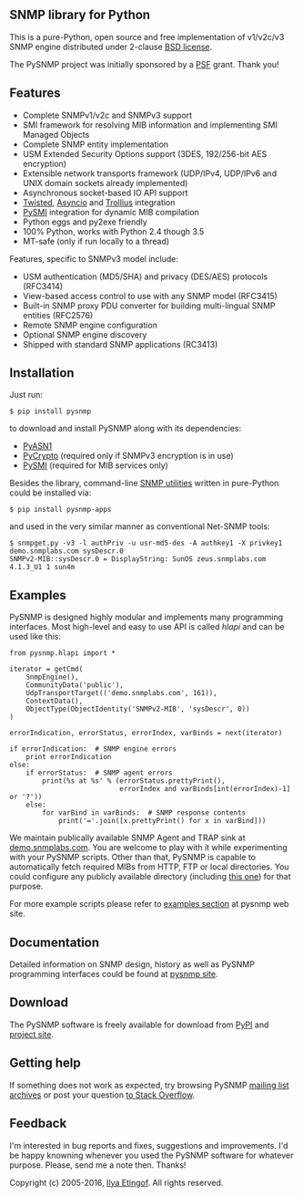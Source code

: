 
SNMP library for Python
-----------------------

This is a pure-Python, open source and free implementation of v1/v2c/v3
SNMP engine distributed under 2-clause [BSD license](http://pysnmp.sourceforge.net/license.html).

The PySNMP project was initially sponsored by a [PSF](http://www.python.org/psf/) grant.
Thank you!

Features
--------

* Complete SNMPv1/v2c and SNMPv3 support
* SMI framework for resolving MIB information and implementing SMI
  Managed Objects
* Complete SNMP entity implementation
* USM Extended Security Options support (3DES, 192/256-bit AES encryption)
* Extensible network transports framework (UDP/IPv4, UDP/IPv6 and UNIX domain
  sockets already implemented)
* Asynchronous socket-based IO API support
* [Twisted](http://twistedmatrix.com), [Asyncio](https://docs.python.org/3/library/asyncio.html)
  and [Trollius](http://trollius.readthedocs.org/index.html) integration
* [PySMI](http://pysmi.sf.net) integration for dynamic MIB compilation
* Python eggs and py2exe friendly
* 100% Python, works with Python 2.4 though 3.5
* MT-safe (only if run locally to a thread)

Features, specific to SNMPv3 model include:

* USM authentication (MD5/SHA) and privacy (DES/AES) protocols (RFC3414)
* View-based access control to use with any SNMP model (RFC3415)
* Built-in SNMP proxy PDU converter for building multi-lingual
  SNMP entities (RFC2576)
* Remote SNMP engine configuration
* Optional SNMP engine discovery
* Shipped with standard SNMP applications (RC3413)

Installation
------------

Just run:

    $ pip install pysnmp
    
to download and install PySNMP along with its dependencies:

* [PyASN1](http://pyasn1.sf.net)
* [PyCrypto](http://pycrypto.org) (required only if SNMPv3 encryption is in use)
* [PySMI](http://pysmi.sf.net) (required for MIB services only)

Besides the library, command-line [SNMP utilities](https://github.com/etingof/pysnmp-apps)
written in pure-Python could be installed via:

    $ pip install pysnmp-apps

and used in the very similar manner as conventional Net-SNMP tools:

    $ snmpget.py -v3 -l authPriv -u usr-md5-des -A authkey1 -X privkey1 demo.snmplabs.com sysDescr.0
    SNMPv2-MIB::sysDescr.0 = DisplayString: SunOS zeus.snmplabs.com 4.1.3_U1 1 sun4m 

Examples
--------

PySNMP is designed highly modular and implements many programming interfaces. Most
high-level and easy to use API is called *hlapi* and can be used like this:

    from pysnmp.hlapi import *

    iterator = getCmd(
        SnmpEngine(),
        CommunityData('public'),
        UdpTransportTarget(('demo.snmplabs.com', 161)),
        ContextData(),
        ObjectType(ObjectIdentity('SNMPv2-MIB', 'sysDescr', 0))
    )
    
    errorIndication, errorStatus, errorIndex, varBinds = next(iterator)

    if errorIndication:  # SNMP engine errors
        print errorIndication
    else:
        if errorStatus:  # SNMP agent errors
            print(%s at %s' % (errorStatus.prettyPrint(),
                               errorIndex and varBinds[int(errorIndex)-1] or '?'))
        else:
            for varBind in varBinds:  # SNMP response contents
                print('='.join([x.prettyPrint() for x in varBind]))


We maintain publically available SNMP Agent and TRAP sink at 
[demo.snmplabs.com](http://snmpsim.sourceforge.net/public-snmp-simulator.html). You are
welcome to play with it while experimenting with your PySNMP scripts. Other than that, PySNMP 
is capable to automatically fetch required MIBs from HTTP, FTP or local directories.
You could configure any publicly available directory (including [this one](http://mibs.snmplabs.com/asn1/))
for that purpose.

For more example scripts please refer to [examples section](http://pysnmp.sourceforge.net/examples/contents.html#high-level-snmp)
at pysnmp web site.

Documentation
-------------

Detailed information on SNMP design, history as well as PySNMP programming interfaces could
be found at [pysnmp site](http://pysnmp.sf.net/docs/tutorial.html).

Download
--------

The PySNMP software is freely available for download from [PyPI](https://pypi.python.org/pypi/pysnmp)
and [project site](http://pysnmp.sf.net/download.html).

Getting help
------------

If something does not work as expected, try browsing PySNMP
[mailing list archives](http://sourceforge.net/mail/?group_id=14735) or post
your question [to Stack Overflow](http://stackoverflow.com/questions/ask).

Feedback
--------

I'm interested in bug reports and fixes, suggestions and improvements.
I'd be happy knowning whenever you used the PySNMP software for whatever
purpose. Please, send me a note then. Thanks!

Copyright (c) 2005-2016, [Ilya Etingof](http://ilya@glas.net). All rights reserved.


